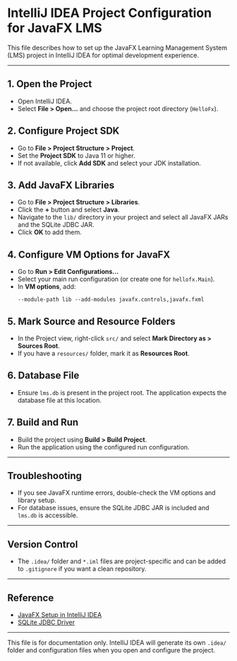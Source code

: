 # IntelliJ IDEA Project Configuration for JavaFX LMS

This file describes how to set up the JavaFX Learning Management System (LMS) project in IntelliJ IDEA for optimal development experience.

---

## 1. Open the Project
- Open IntelliJ IDEA.
- Select **File > Open...** and choose the project root directory (`HelloFx`).

## 2. Configure Project SDK
- Go to **File > Project Structure > Project**.
- Set the **Project SDK** to Java 11 or higher.
- If not available, click **Add SDK** and select your JDK installation.

## 3. Add JavaFX Libraries
- Go to **File > Project Structure > Libraries**.
- Click the **+** button and select **Java**.
- Navigate to the `lib/` directory in your project and select all JavaFX JARs and the SQLite JDBC JAR.
- Click **OK** to add them.

## 4. Configure VM Options for JavaFX
- Go to **Run > Edit Configurations...**
- Select your main run configuration (or create one for `hellofx.Main`).
- In **VM options**, add:
  ```
  --module-path lib --add-modules javafx.controls,javafx.fxml
  ```

## 5. Mark Source and Resource Folders
- In the Project view, right-click `src/` and select **Mark Directory as > Sources Root**.
- If you have a `resources/` folder, mark it as **Resources Root**.

## 6. Database File
- Ensure `lms.db` is present in the project root. The application expects the database file at this location.

## 7. Build and Run
- Build the project using **Build > Build Project**.
- Run the application using the configured run configuration.

---

## Troubleshooting
- If you see JavaFX runtime errors, double-check the VM options and library setup.
- For database issues, ensure the SQLite JDBC JAR is included and `lms.db` is accessible.

---

## Version Control
- The `.idea/` folder and `*.iml` files are project-specific and can be added to `.gitignore` if you want a clean repository.

---

## Reference
- [JavaFX Setup in IntelliJ IDEA](https://openjfx.io/openjfx-docs/#IDE-Intellij)
- [SQLite JDBC Driver](https://github.com/xerial/sqlite-jdbc)

---

This file is for documentation only. IntelliJ IDEA will generate its own `.idea/` folder and configuration files when you open and configure the project.
